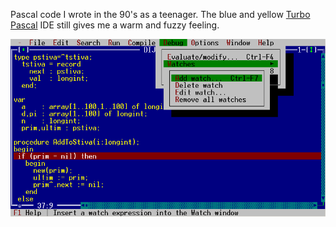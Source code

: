 Pascal code I wrote in the 90's as a teenager. The blue and yellow [Turbo Pascal](http://en.wikipedia.org/wiki/Turbo_Pascal) IDE still gives me a warm and fuzzy feeling.

![TP6](https://github.com/mikeobrien/Pascal/raw/master//turbo-pascal-60-screenshot.gif)